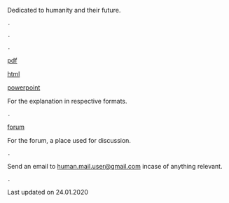 Dedicated to humanity and their future.

    .
    
    .
    
    .
    
[pdf](https://fate-of-humanity.github.io/pdf.pdf)

[html](https://fate-of-humanity.github.io/html.html)

[powerpoint](https://drive.google.com/open?id=1CMaLbcCWRhPpoOCZIpI4u_lprCA_MRna)

For the explanation in respective formats.

    .
    
[forum](http://fate-of-humanity.boards.net)
 
For the forum, a place used for discussion.

    .

Send an email to human.mail.user@gmail.com incase of anything relevant.

    .

Last updated on 24.01.2020
